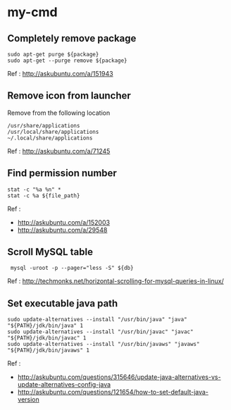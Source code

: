 # my-cmd

## Completely remove package

```
sudo apt-get purge ${package}
sudo apt-get --purge remove ${package}
```

Ref : http://askubuntu.com/a/151943

## Remove icon from launcher

Remove from the following location

```
/usr/share/applications
/usr/local/share/applications
~/.local/share/applications
```

Ref : http://askubuntu.com/a/71245

## Find permission number

```
stat -c "%a %n" *
stat -c %a ${file_path}
```

Ref : 
- http://askubuntu.com/a/152003
- http://askubuntu.com/a/29548

## Scroll MySQL table

```
 mysql -uroot -p --pager="less -S" ${db}
```

Ref : http://techmonks.net/horizontal-scrolling-for-mysql-queries-in-linux/

## Set executable java path

```
sudo update-alternatives --install "/usr/bin/java" "java" "${PATH}/jdk/bin/java" 1
sudo update-alternatives --install "/usr/bin/javac" "javac" "${PATH}/jdk/bin/javac" 1
sudo update-alternatives --install "/usr/bin/javaws" "javaws" "${PATH}/jdk/bin/javaws" 1
```

Ref : 
- http://askubuntu.com/questions/315646/update-java-alternatives-vs-update-alternatives-config-java
- http://askubuntu.com/questions/121654/how-to-set-default-java-version
